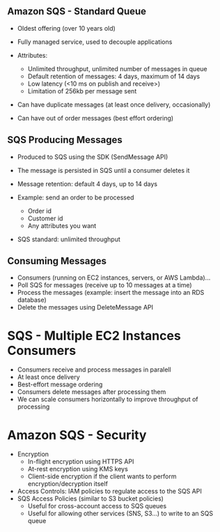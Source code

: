## Amazon SQS - Standard Queue

- Oldest offering (over 10 years old)
- Fully managed service, used to decouple applications

- Attributes:
    - Unlimited throughput, unlimited number of messages in queue
    - Default retention of messages: 4 days, maximum of 14 days
    - Low latency (<10 ms on publish and receive>)
    - Limitation of 256kb per message sent
- Can have duplicate messages (at least once delivery, occasionally)
- Can have out of order messages (best effort ordering)

## SQS Producing Messages
- Produced to SQS using the SDK (SendMessage API)
- The message is persisted in SQS until a consumer deletes it
- Message retention: default 4 days, up to 14 days

- Example: send an order to be processed
    - Order id
    - Customer id
    - Any attributes you want
- SQS standard: unlimited throughput

## Consuming Messages

- Consumers (running on EC2 instances, servers, or AWS Lambda)...
- Poll SQS for messages (receive up to 10 messages at a time)
- Process the messages (example: insert the message into an RDS database)
- Delete the messages using DeleteMessage API

# SQS - Multiple EC2 Instances Consumers

- Consumers receive and process messages in paralell
- At least once delivery
- Best-effort message ordering
- Consumers delete messages after processing them
- We can scale consumers horizontally to improve throughput of processing

# Amazon SQS - Security

- Encryption
    - In-flight encryption using HTTPS API
    - At-rest encryption using KMS keys
    - Client-side encryption if the client wants to perform encryption/decryption itself
- Access Controls: IAM policies to regulate access to the SQS API
- SQS Access Policies (similar to S3 bucket policies)
    - Useful for cross-account access to SQS queues
    - Useful for allowing other services (SNS, S3...) to write to an SQS queue

